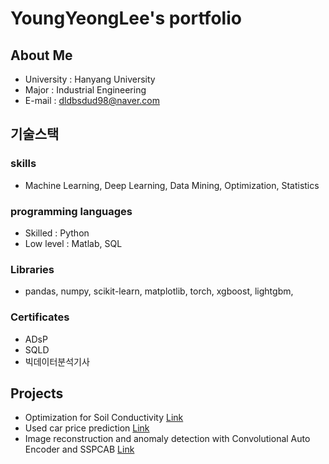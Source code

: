 # YoungYeongLee's portfolio

## About Me

- University : Hanyang University
- Major : Industrial Engineering
- E-mail : dldbsdud98@naver.com

## 기술스택

### skills
  - Machine Learning, Deep Learning, Data Mining, Optimization, Statistics

### programming languages
 - Skilled : Python
 - Low level : Matlab, SQL

### Libraries
 - pandas, numpy, scikit-learn, matplotlib, torch, xgboost, lightgbm,

### Certificates
 - ADsP
 - SQLD
 - 빅데이터분석기사

## Projects

 - Optimization for Soil Conductivity [Link](https://github.com/2yLee/LYY_Projects/tree/soil_conductivity_optimization)
 - Used car price prediction [Link](https://github.com/2yLee/LYY_Projects/tree/used_car_price_prediction)
 - Image reconstruction and anomaly detection with Convolutional Auto Encoder and SSPCAB [Link](https://github.com/2yLee/LYY_Projects/tree/Image_reconstruction_CAE%2BSSPCAB)
   
